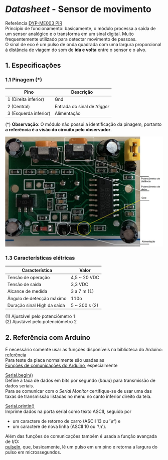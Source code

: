 # *Datasheet* - Sensor de movimento
Referência [DYP-ME003 PIR](https://siccciber.com.br/wp-content/uploads/2020/06/FTC-PIR.pdf)  
Princípio de funcionamento: basicamente, o módulo processa a saída de um sensor analógico e o transforma em um sinal digital.
Muito frequentemente utilizado para detectar movimento de pessoas.  
O sinal de eco é um pulso de onda quadrada com uma largura proporcional à distância de viagem do som de **ida e volta** entre o sensor e o alvo.

## 1. Especificações

### 1.1 Pinagem (\*)
| Pino | Descrição |
| - | - |
| 1 (Direita inferior) | Gnd |
| 2 (Central) | Entrada do sinal de *trigger* | 
| 3 (Esquerda inferior) | Alimentação | 

(\*) **Observação**: O módulo não possui a identificação da pinagem, portanto **a referência é a visão do circuito pelo observador**.

![Pinagem módulo sensor de movimento](/arduino/arduino_images/sensormovimento.jpg)

### 1.3 Características elétricas
| Característica | Valor |
| - | - |
| Tensão de operação | 4,5 ~ 20 VDC |
| Tensão de saída | 3,3 VDC |
| Alcance de medida | 3 a 7 m (1) | 
| Ângulo de detecção máximo | 110o | 
| Duração sinal High da saída | 5 ~ 300 s (2) |

(1) Ajustável pelo potenciômetro 1  
(2) Ajustável pelo potenciômetro 2


## 2. Referência com Arduíno
É necessário somente usar as funções disponíveis na biblioteca do Arduíno: [referência](https://www.arduino.cc/reference/en/)  
Para teste da placa normalmente são usadas as  
[Funções de comunicações do Arduíno](https://www.arduino.cc/reference/en/language/functions/communication/serial/), especialmente  

[Serial.begin()](https://www.arduino.cc/reference/en/language/functions/communication/serial/begin/)  
Define a taxa de dados em bits por segundo (*baud*) para transmissão de dados seriais.  
Para se comunicar com o *Serial Monitor* certifique-se de usar uma das taxas de transmissão listadas no menu no canto inferior direito da tela.  

[Serial.println()](https://www.arduino.cc/reference/en/language/functions/communication/serial/println/)  
Imprime dados na porta serial como texto ASCII, seguido por   
- um caractere de retorno de carro (ASCII 13 ou '\r') e
- um caractere de nova linha (ASCII 10 ou '\n').  

Além das funções de comunicações também é usada a função avançada de I/O:  
[pulseIn](https://www.arduino.cc/reference/en/language/functions/advanced-io/pulsein/), que, 
basicamente, lê um pulso em um pino e retorna a largura do pulso em microssegundos.
